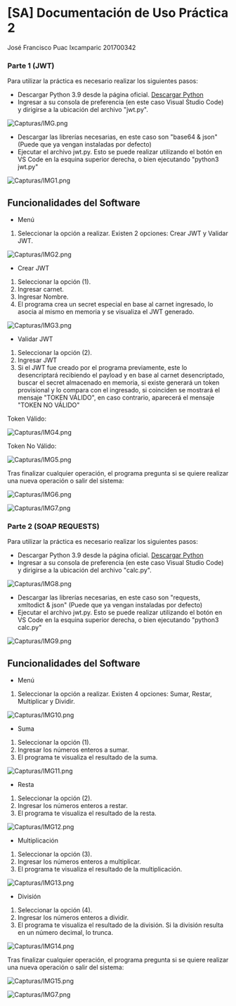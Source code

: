 # [SA] Documentación de Uso Práctica 2

José Francisco Puac Ixcamparic
201700342

### Parte 1 (JWT)

Para utilizar la práctica es necesario realizar los siguientes pasos:

- Descargar Python 3.9 desde la página oficial. [Descargar Python](https://www.python.org/)
- Ingresar a su consola de preferencia (en este caso Visual Studio Code) y dirigirse a la ubicación del archivo "jwt.py".

![Capturas/IMG.png](Capturas/IMG.png)

- Descargar las librerías necesarias, en este caso son "base64 & json" (Puede que ya vengan instaladas por defecto)
- Ejecutar el archivo jwt.py. Esto se puede realizar utilizando el botón en VS Code en la esquina superior derecha, o bien ejecutando "python3 jwt.py"

![Capturas/IMG1.png](Capturas/IMG1.png)

## Funcionalidades del Software

- Menú
1. Seleccionar la opción a realizar. Existen 2 opciones: Crear JWT y Validar JWT.

![Capturas/IMG2.png](Capturas/IMG2.png)

- Crear JWT
1. Seleccionar la opción (1).
2. Ingresar carnet.
3. Ingresar Nombre.
4. El programa crea un secret especial en base al carnet ingresado, lo asocia al mismo en memoria y se visualiza el JWT generado.

![Capturas/IMG3.png](Capturas/IMG3.png)

- Validar JWT
1. Seleccionar la opción (2).
2. Ingresar JWT
3. Si el JWT fue creado por el programa previamente, este lo desencriptará recibiendo el payload y en base al carnet desencriptado, buscar el secret almacenado en memoria, si existe generará un token provisional y lo compara con el ingresado, si coinciden se mostrará el mensaje "TOKEN VÁLIDO", en caso contrario, aparecerá el mensaje "TOKEN NO VÁLIDO"

Token Válido:

![Capturas/IMG4.png](Capturas/IMG4.png)

Token No Válido:

![Capturas/IMG5.png](Capturas/IMG5.png)

Tras finalizar cualquier operación, el programa pregunta si se quiere realizar una nueva operación o salir del sistema:

![Capturas/IMG6.png](Capturas/IMG6.png)

![Capturas/IMG7.png](Capturas/IMG7.png)

### Parte 2 (SOAP REQUESTS)

Para utilizar la práctica es necesario realizar los siguientes pasos:

- Descargar Python 3.9 desde la página oficial. [Descargar Python](https://www.python.org/)
- Ingresar a su consola de preferencia (en este caso Visual Studio Code) y dirigirse a la ubicación del archivo "calc.py".

![Capturas/IMG8.png](Capturas/IMG8.png)

- Descargar las librerías necesarias, en este caso son "requests, xmltodict & json" (Puede que ya vengan instaladas por defecto)
- Ejecutar el archivo jwt.py. Esto se puede realizar utilizando el botón en VS Code en la esquina superior derecha, o bien ejecutando "python3 calc.py"

![Capturas/IMG9.png](Capturas/IMG9.png)

## Funcionalidades del Software

- Menú
1. Seleccionar la opción a realizar. Existen 4 opciones: Sumar, Restar, Multiplicar y Dividir.

![Capturas/IMG10.png](Capturas/IMG10.png)

- Suma
1. Seleccionar la opción (1).
2. Ingresar los números enteros a sumar.
3. El programa te visualiza el resultado de la suma.

![Capturas/IMG11.png](Capturas/IMG11.png)

- Resta
1. Seleccionar la opción (2).
2. Ingresar los números enteros a restar.
3. El programa te visualiza el resultado de la resta.

![Capturas/IMG12.png](Capturas/IMG12.png)

- Multiplicación
1. Seleccionar la opción (3).
2. Ingresar los números enteros a multiplicar.
3. El programa te visualiza el resultado de la multiplicación.

![Capturas/IMG13.png](Capturas/IMG13.png)

- División
1. Seleccionar la opción (4).
2. Ingresar los números enteros a dividir.
3. El programa te visualiza el resultado de la división. Si la división resulta en un número decimal, lo trunca.

![Capturas/IMG14.png](Capturas/IMG14.png)

Tras finalizar cualquier operación, el programa pregunta si se quiere realizar una nueva operación o salir del sistema:

![Capturas/IMG15.png](Capturas/IMG15.png)

![Capturas/IMG7.png](Capturas/IMG7.png)
